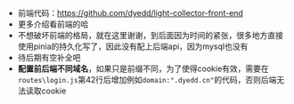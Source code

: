 - 前端代码：https://github.com/dyedd/light-collector-front-end
- 更多介绍看前端的哈
- 不想破坏前端的格局，就在这里谢谢，到后面因为时间的紧张，很多地方直接使用pinia的持久化写了，因此没有配上后端api，因为mysql也没有
- 待后期有空补全吧
- **配置前后端不同域名**，如果只是前缀不同，为了使得cookie有效，需要在`routes\login.js`第42行后增加例如`domain:".dyedd.cn"`的代码，否则后端无法读取cookie